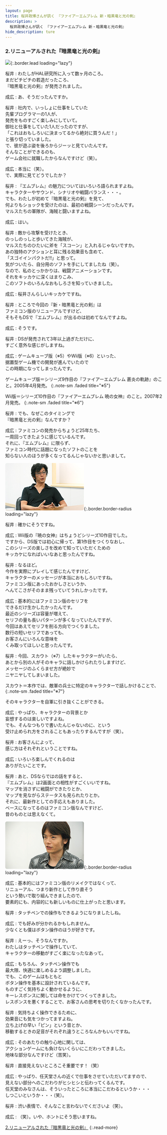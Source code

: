 ```yaml
---
layout: page
title: 桜井政博さんが訊く 『ファイアーエムブレム 新・暗黒竜と光の剣』
description: >
  桜井政博さんが訊く 『ファイアーエムブレム 新・暗黒竜と光の剣』
hide_description: ture
---
```


### 2.リニューアルされた『暗黒竜と光の剣』

![](/interviews/jp/nds/yfej/vol1/img/mainvisual2.jpg){:.border.lead loading="lazy"}

桜井
: わたしがHAL研究所に入って数ヶ月のころ。<br>まだピチピチの若造だったころ、<br>『暗黒竜と光の剣』が発売されました。

成広
: あ、そうだったんですか。

桜井
: 社内で、いっしょに仕事をしていた<br>先輩プログラマーの1人が、<br>発売をものすごく楽しみにしていて。<br>御社と仕事をしていた1人だったのですが、<br>「これはおもしろいに決まってるから絶対に買うんだ！」<br>と張り切っていました。<br>で、彼が遊ぶ姿を後ろからジーッと見ていたんです。<br>そんなことができるのも、<br>ゲーム会社に就職したからなんですけど（笑）。

成広
: 本当に（笑）。<br>で、実際に見てどうでしたか？

桜井
: 『エムブレム』の魅力についてはいろいろ語られますよね。<br>キャラクターやサウンド、シナリオや戦闘バランス・・・。<br>でも、わたしが初めて『暗黒竜と光の剣』を見て、<br>何よりもショックを受けたのは、最初の戦闘シーンだったんです。<br>マルスたちの軍隊が、海賊と闘いますよね。

成広
: はい。

桜井
: 敵から攻撃を受けたとき、<br>のっしのっしと歩いてきた海賊が、<br>マルスたちのひたいに斧を「スコーン」と入れるじゃないですか。<br>あの独特のアクションと耳に残る効果音も含めて、<br>「スゴイインパクトだ!!」と思って。<br>気がついたら、自分用のソフトを手にしてましたね（笑）。<br>なので、私のとっかかりは、戦闘アニメーションです。<br>それをキッカケに深くはまりこみ、<br>このソフトのいろんなおもしろさを知っていきました。

成広
: 桜井さんらしいキッカケですね。

桜井
: ところで今回の『新・暗黒竜と光の剣』は<br>ファミコン版のリニューアルですけど、<br>そもそもDSで『エムブレム』が出るのは初めてなんですよね。

成広
: そうです。

桜井
: DSが発売されて3年以上過ぎただけに、<br>すごく意外な感じがしますね。

成広
: ゲームキューブ版（※5）やWii版（※6）といった、<br>据置型ゲーム機での開発が進んでいたので<br>この時期になってしまったんです。



 ゲームキューブ版＝シリーズ9作目の『ファイアーエムブレム 蒼炎の軌跡』のこと。2005年4月発売。
{:.note-sm .faded title="※5"}


 Wii版＝シリーズ10作目の『ファイアーエムブレム 暁の女神』のこと。2007年2月発売。
{:.note-sm .faded title="※6"}


桜井
: でも、なぜこのタイミングで<br>『暗黒竜と光の剣』なんですか？

成広
: ファミコンの発売からちょうど25年たち、<br>一周回ってきたように感じているんです。<br>それに、『エムブレム』に限らず、<br>ファミコン時代に話題になったソフトのことを<br>知らない人のほうが多くなってるんじゃないかと思いまして。

![](/interviews/jp/nds/yfej/vol1/img_int/image03.jpg){:.border.border-radius loading="lazy"}
	

桜井
: 確かにそうですね。

成広
: Wii版の『暁の女神』はちょうどシリーズ10作目でした。<br> 	ですから、DS版では初心に帰って、第1作目をつくりなおし、<br>このシリーズの楽しさを改めて知っていただくための<br>キッカケになればいいなあと思ったんですね。

桜井
: なるほど。<br>今作を実際にプレイして感じたんですけど、<br>キャラクターのメッセージが本当におもしろいですね。<br>ファミコン版にあったおかしさというか、<br>へんてこさがそのまま残っていてうれしかったです。

成広
: 基本的にはファミコン版のセリフを<br>できるだけ生かしたかったんです。<br>最近のシリーズは容量が増えて、<br>セリフの量も長いパターンが多くなっていたんですが、<br>今回はあえてセリフを削る方向でつくりました。<br>数行の短いセリフであっても、<br>お客さんにいろんな意味を<br>くみ取ってほしいと思ったんです。

桜井
: 今回、スカウト（※7）したキャラクターがいたら、<br>あとから別の人がそのキャラに話しかけられたりしますけど、<br>メッセージのふくらませ方が絶妙で<br>ニヤニヤしてしまいました。



 スカウト＝本作では、敵軍の兵士に特定のキャラクターで話しかけることで、
{:.note-sm .faded title="※7"}

そのキャラクターを自軍に引き抜くことができる。
	

成広
: やっぱり、キャラクターの背景とか<br>妄想するのは楽しいですよね。<br>でも、そんなつもりで書いたんじゃないのに、という<br>受け止められ方をされることもあったりするんですが（笑）。

桜井
: お客さんによって、<br>感じ方はそれぞれということですね。

成広
: いろいろ楽しんでくれるのは<br>ありがたいことです。

桜井
: あと、DSならではの話をすると、<br>『エムブレム』は2画面との相性がすごくいいですね。<br>マップを消さずに戦闘ができたりとか、<br>マップを見ながらステータスも見られたりとか。<br>それに、最新作としての手応えもありました。<br>ベースになってるのはファミコン版なんですけど、<br>昔のものとは思えなくて。

![](/interviews/jp/nds/yfej/vol1/img_int/image04.jpg){:.border.border-radius loading="lazy"}


成広
: 基本的にはファミコン版のリメイクではなくって、<br>リニューアル、つまり新作として作り直そう<br>という勢いで取り組んできましたので、<br>要素的にも、内容的にも新しいものに仕上がったと思います。

桜井
: タッチペンでの操作もできるようになりましたしね。

成広
: でも好みが分かれるかもしれません。<br>少なくとも僕はボタン操作のほうが好きです。

桜井
: えーっ、そうなんですか。<br>わたしはタッチペンで操作していて、<br>キャラクターの移動がすごく楽になったなあって。

成広
: もちろん、タッチペン操作でも<br>最大限、快適に楽しめるよう調整しました。<br>でも、このゲームはもともと<br>ボタン操作を基本に設計されているんです。<br>ものすごく気持ちよく動かせるように、<br>キーレスポンスに関しては命をかけてつくってきました。<br>レスポンスを悪くすることで、お客さんの思考を切りたくなかったんです。

桜井
: 気持ちよく操作できるために、<br>効果音にも気をつかってますよね。<br>立ち上げの早い「ピン」という音とか、<br>移動するときの足音がそれぞれ違うところなんかもいいですね。

成広
: そのあたりの触り心地に関しては、<br>アクションゲームにも負けないくらいにこだわってきました。<br>地味な部分なんですけど（苦笑）。

桜井
: 直接見えないところこそ重要です！（笑）

成広
: やっぱり、任天堂さんの近くで仕事をさせていただいてますので、<br>見えない部分へのこだわりがヒシヒシと伝わってくるんです。<br>任天堂のみなさんは、そういったところに本当にこだわるというか・・・<br>しつこいというか・・・（笑）。

桜井
: 渋い表情で、そんなこと言わないでくださいよ（笑）。

成広
: （笑）。いや、ホントにそう思いますね。

				



[2.リニューアルされた『暗黒竜と光の剣』](2.md)
{:.read-more}

